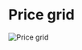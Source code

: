 # Price grid

![Price grid](https://user-images.githubusercontent.com/86172810/176921045-bb4ecf41-6c25-4ca2-b376-a6c920b8fc64.png)
